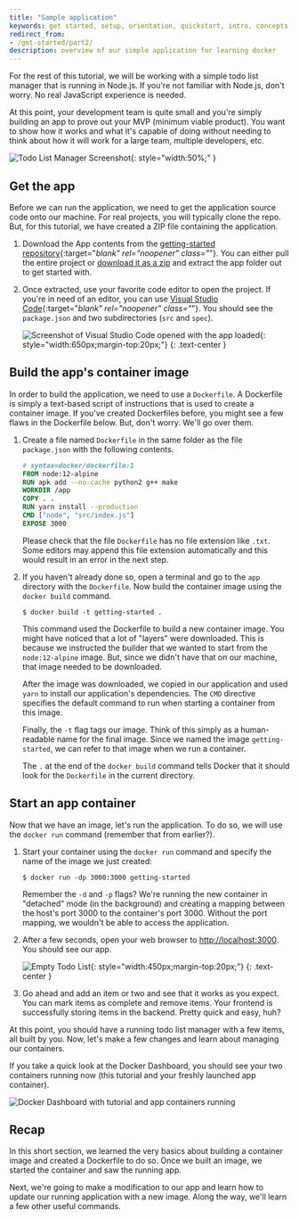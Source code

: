 ```yaml
---
title: "Sample application"
keywords: get started, setup, orientation, quickstart, intro, concepts, containers, docker desktop
redirect_from:
- /get-started/part2/
description: overview of our simple application for learning docker
---
```



For the rest of this tutorial, we will be working with a simple todo
list manager that is running in Node.js. If you're not familiar with Node.js,
don't worry. No real JavaScript experience is needed.

At this point, your development team is quite small and you're simply
building an app to prove out your MVP (minimum viable product). You want
to show how it works and what it's capable of doing without needing to
think about how it will work for a large team, multiple developers, etc.

![Todo List Manager Screenshot](images/todo-list-sample.png){: style="width:50%;" }

## Get the app

Before we can run the application, we need to get the application source code onto
our machine. For real projects, you will typically clone the repo. But, for this tutorial,
we have created a ZIP file containing the application.

1. Download the App contents from the [getting-started repository](https://github.com/docker/getting-started/tree/master){:target="_blank" rel="noopener" class="_"}. You can either pull the entire project or [download it as a zip](https://github.com/docker/getting-started/archive/refs/heads/master.zip) and extract the app folder out to get started with.

2. Once extracted, use your favorite code editor to open the project. If you're in need of
    an editor, you can use [Visual Studio Code](https://code.visualstudio.com/){:target="_blank" rel="noopener" class="_"}. You should
    see the `package.json` and two subdirectories (`src` and `spec`).

    ![Screenshot of Visual Studio Code opened with the app loaded](images/ide-screenshot.png){: style="width:650px;margin-top:20px;"}
    {: .text-center }

## Build the app's container image

In order to build the application, we need to use a `Dockerfile`. A
Dockerfile is simply a text-based script of instructions that is used to
create a container image. If you've created Dockerfiles before, you might
see a few flaws in the Dockerfile below. But, don't worry. We'll go over them.

1. Create a file named `Dockerfile` in the same folder as the file `package.json` with the following contents.

   ```dockerfile
   # syntax=docker/dockerfile:1
   FROM node:12-alpine
   RUN apk add --no-cache python2 g++ make
   WORKDIR /app
   COPY . .
   RUN yarn install --production
   CMD ["node", "src/index.js"]
   EXPOSE 3000
   ```

   Please check that the file `Dockerfile` has no file extension like `.txt`. Some editors may append this file extension automatically and this would result in an error in the next step.

2. If you haven't already done so, open a terminal and go to the `app` directory with the `Dockerfile`. Now build the container image using the `docker build` command.

   ```console
   $ docker build -t getting-started .
   ```

   This command used the Dockerfile to build a new container image. You might
   have noticed that a lot of "layers" were downloaded. This is because we instructed
   the builder that we wanted to start from the `node:12-alpine` image. But, since we
   didn't have that on our machine, that image needed to be downloaded.

   After the image was downloaded, we copied in our application and used `yarn` to
   install our application's dependencies. The `CMD` directive specifies the default
   command to run when starting a container from this image.

   Finally, the `-t` flag tags our image. Think of this simply as a human-readable name
   for the final image. Since we named the image `getting-started`, we can refer to that
   image when we run a container.

   The `.` at the end of the `docker build` command tells Docker that it should look for the `Dockerfile` in the current directory.

## Start an app container

Now that we have an image, let's run the application. To do so, we will use the `docker run`
command (remember that from earlier?).

1. Start your container using the `docker run` command and specify the name of the image we
   just created:

   ```console
   $ docker run -dp 3000:3000 getting-started
   ```

   Remember the `-d` and `-p` flags? We're running the new container in "detached" mode (in the
   background) and creating a mapping between the host's port 3000 to the container's port 3000.
   Without the port mapping, we wouldn't be able to access the application.

2. After a few seconds, open your web browser to [http://localhost:3000](http://localhost:3000).
   You should see our app.

   ![Empty Todo List](images/todo-list-empty.png){: style="width:450px;margin-top:20px;"}
   {: .text-center }

3. Go ahead and add an item or two and see that it works as you expect. You can mark items as
   complete and remove items. Your frontend is successfully storing items in the backend.
   Pretty quick and easy, huh?


At this point, you should have a running todo list manager with a few items, all built by you.
Now, let's make a few changes and learn about managing our containers.

If you take a quick look at the Docker Dashboard, you should see your two containers running now
(this tutorial and your freshly launched app container).

![Docker Dashboard with tutorial and app containers running](images/dashboard-two-containers.png)

## Recap

In this short section, we learned the very basics about building a container image and created a
Dockerfile to do so. Once we built an image, we started the container and saw the running app.

Next, we're going to make a modification to our app and learn how to update our running application
with a new image. Along the way, we'll learn a few other useful commands.
